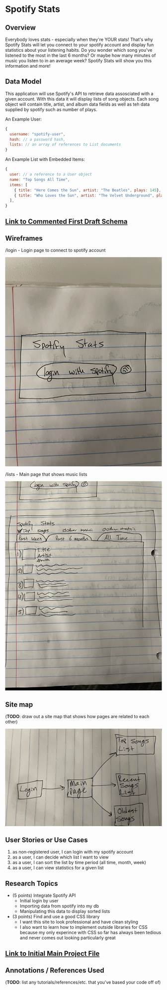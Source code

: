 # Spotify Stats

## Overview

Everybody loves stats - especially when they're YOUR stats! That's why Spotify Stats will let you connect to your spotify account and display fun statistics about your listening habits. Do you wonder which song you've listened to the most in the last 6 months? Or maybe how many minutes of music you listen to in an average week? Spotify Stats will show you this information and more!

## Data Model

This application will use Spotify's API to retrieve data assosciated with a given account. With this data it will display lists of song objects. Each song object will contain title, artist, and album data fields as well as teh data supplied by spotify such as number of plays.


An Example User:

```javascript
{
  username: "spotify-user",
  hash: // a password hash,
  lists: // an array of references to List documents
}
```

An Example List with Embedded Items:

```javascript
{
  user: // a reference to a User object
  name: "Top Songs All Time",
  items: [
    { title: "Here Comes the Sun", artist: "The Beatles", plays: 145},
    { title: "Who Loves the Sun", artist: "The Velvet Underground", plays: 107},
  ],
}
```


## [Link to Commented First Draft Schema](db.mjs) 


## Wireframes

/login - Login page to connect to spotify account

![login](documentation/login.jpeg)

/lists - Main page that shows music lists

![lists](documentation/lists.jpeg)

## Site map

(__TODO__: draw out a site map that shows how pages are related to each other)

![Site Map](documentation/map.png)


## User Stories or Use Cases

1. as non-registered user, I can login with my spotify account
2. as a user, I can decide which list I want to view
3. as a user, I can sort the list by time period (all time, month, week)
4. as a user, I can view statistics for a given list 

## Research Topics

* (5 points) Integrate Spotify API
  * Initial login by user
  * Importing data from spotify into my db
  * Manipulating this data to display sorted lists
* (3 points) Find and use a good CSS library
  * I want this site to look professional and have clean styling
  * I also want to learn how to implement outside libraries for CSS because my only experince 
  with CSS so far has always been tedious and never comes out looking particularly great


## [Link to Initial Main Project File](app.mjs) 

## Annotations / References Used

(__TODO__: list any tutorials/references/etc. that you've based your code off of)

